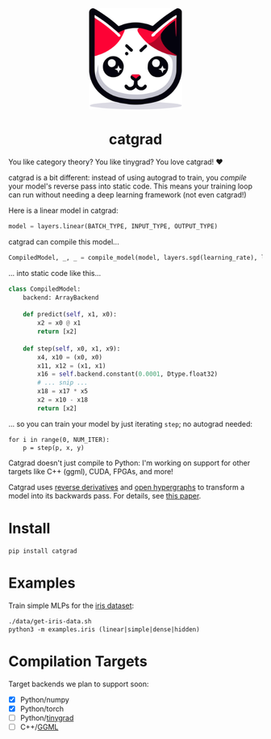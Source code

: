 <div align="center">
<img src="https://raw.githubusercontent.com/statusfailed/catgrad/master/docs/source/catgrad-logo.svg" height=200 />
<h1>catgrad</h1>
</div>

You like category theory? You like tinygrad? You love catgrad! ❤️

catgrad is a bit different: instead of using autograd to train, you *compile*
your model's reverse pass into static code.
This means your training loop can run without needing a deep learning framework
(not even catgrad!)

Here is a linear model in catgrad:

```python
model = layers.linear(BATCH_TYPE, INPUT_TYPE, OUTPUT_TYPE)
```

catgrad can compile this model...

```python
CompiledModel, _, _ = compile_model(model, layers.sgd(learning_rate), layers.mse)
```

... into static code like this...

```python
class CompiledModel:
    backend: ArrayBackend

    def predict(self, x1, x0):
        x2 = x0 @ x1
        return [x2]

    def step(self, x0, x1, x9):
        x4, x10 = (x0, x0)
        x11, x12 = (x1, x1)
        x16 = self.backend.constant(0.0001, Dtype.float32)
        # ... snip ...
        x18 = x17 * x5
        x2 = x10 - x18
        return [x2]
```

... so you can train your model by just iterating `step`; no autograd needed:

    for i in range(0, NUM_ITER):
        p = step(p, x, y)

Catgrad doesn't just compile to Python: I'm working on support for other targets like C++ (ggml), CUDA, FPGAs, and more!

Catgrad uses [reverse derivatives](https://arxiv.org/abs/1910.07065)
and [open hypergraphs](https://github.com/statusfailed/open-hypergraphs/)
to transform a model into its backwards pass.
For details, see [this paper](https://arxiv.org/abs/2305.01041).

# Install

    pip install catgrad

# Examples

Train simple MLPs for the
[iris dataset](https://archive.ics.uci.edu/dataset/53/iris):

    ./data/get-iris-data.sh
    python3 -m examples.iris (linear|simple|dense|hidden)

# Compilation Targets

Target backends we plan to support soon:

- [x] Python/numpy
- [x] Python/torch
- [ ] Python/[tinygrad](https://github.com/tinygrad/tinygrad/)
- [ ] C++/[GGML](https://github.com/ggerganov/ggml)
